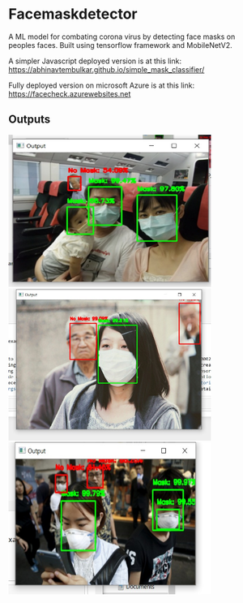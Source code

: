 # Facemaskdetector
A ML model for combating corona virus by detecting face masks on peoples faces.
Built using tensorflow framework and MobileNetV2. 

A simpler Javascript deployed version is at this link:
https://abhinavtembulkar.github.io/simple_mask_classifier/

Fully deployed version on microsoft Azure is at this link:
https://facecheck.azurewebsites.net

## Outputs
<img src="/outputs/imagee5.jpeg" height="300" width="400">
<img src="/outputs/imagee6.jpeg" height="300" width="400">
<img src="/outputs/imagee2.jpeg" height="300" width="400">
